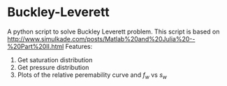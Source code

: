 # Buckley-Leverett
A python script to solve Buckley Leverett problem.
This script is based on  http://www.simulkade.com/posts/Matlab%20and%20Julia%20--%20Part%20II.html
Features:
1. Get saturation distribution
2. Get pressure distribution
3. Plots of the relative peremability curve and $f_w$ vs $s_w$
